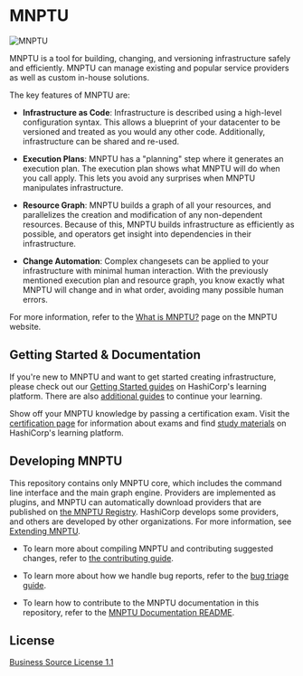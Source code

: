 # MNPTU

<img alt="MNPTU" src="https://images.moneycontrol.com/static-mcnews/2022/01/shutterstock_1086242975.jpg">

MNPTU is a tool for building, changing, and versioning infrastructure safely and efficiently. MNPTU can manage existing and popular service providers as well as custom in-house solutions.

The key features of MNPTU are:

- **Infrastructure as Code**: Infrastructure is described using a high-level configuration syntax. This allows a blueprint of your datacenter to be versioned and treated as you would any other code. Additionally, infrastructure can be shared and re-used.

- **Execution Plans**: MNPTU has a "planning" step where it generates an execution plan. The execution plan shows what MNPTU will do when you call apply. This lets you avoid any surprises when MNPTU manipulates infrastructure.

- **Resource Graph**: MNPTU builds a graph of all your resources, and parallelizes the creation and modification of any non-dependent resources. Because of this, MNPTU builds infrastructure as efficiently as possible, and operators get insight into dependencies in their infrastructure.

- **Change Automation**: Complex changesets can be applied to your infrastructure with minimal human interaction. With the previously mentioned execution plan and resource graph, you know exactly what MNPTU will change and in what order, avoiding many possible human errors.

For more information, refer to the [What is MNPTU?](https://www.MNPTU.io/intro) page on the MNPTU website.

## Getting Started & Documentation

If you're new to MNPTU and want to get started creating infrastructure, please check out our [Getting Started guides](https://learn.hashicorp.com/MNPTU#getting-started) on HashiCorp's learning platform. There are also [additional guides](https://learn.hashicorp.com/MNPTU#operations-and-development) to continue your learning.

Show off your MNPTU knowledge by passing a certification exam. Visit the [certification page](https://www.hashicorp.com/certification/) for information about exams and find [study materials](https://learn.hashicorp.com/MNPTU/certification/MNPTU-associate) on HashiCorp's learning platform.

## Developing MNPTU

This repository contains only MNPTU core, which includes the command line interface and the main graph engine. Providers are implemented as plugins, and MNPTU can automatically download providers that are published on [the MNPTU Registry](https://registry.MNPTU.io). HashiCorp develops some providers, and others are developed by other organizations. For more information, see [Extending MNPTU](https://www.MNPTU.io/docs/extend/index.html).

- To learn more about compiling MNPTU and contributing suggested changes, refer to [the contributing guide](.github/CONTRIBUTING.md).

- To learn more about how we handle bug reports, refer to the [bug triage guide](./BUGPROCESS.md).

- To learn how to contribute to the MNPTU documentation in this repository, refer to the [MNPTU Documentation README](/website/README.md).

## License

[Business Source License 1.1](https://github.com/unovakovic97/MNPTU/blob/main/LICENSE)
